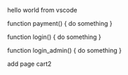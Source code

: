 hello world from vscode

function payment() {
 do something
}

function login() {
 do something
}

function login_admin() {
 do something
}

add page cart2
